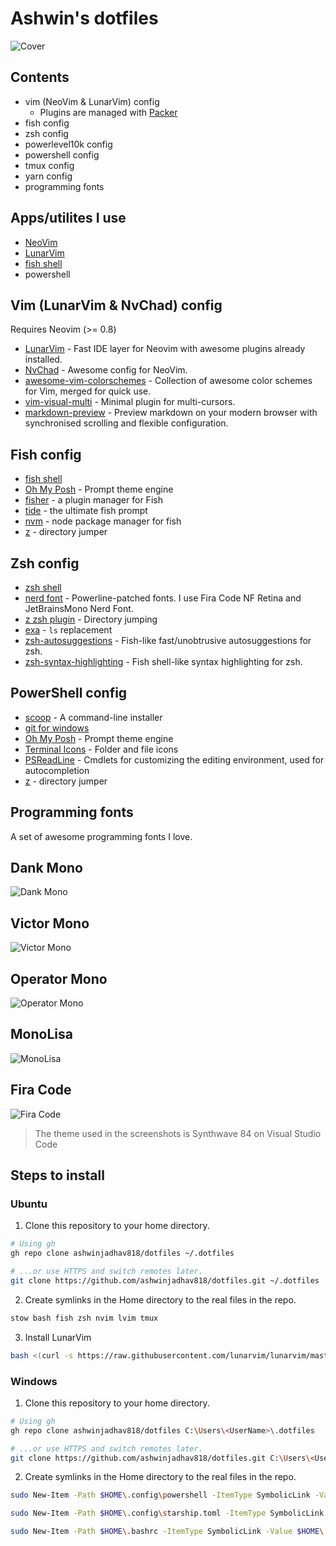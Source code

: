 # Ashwin's dotfiles

![Cover](./assets/cover.png)

## Contents

-  vim (NeoVim & LunarVim) config
   -  Plugins are managed with [Packer](https://github.com/wbthomason/packer.nvim)
-  fish config
-  zsh config
-  powerlevel10k config
-  powershell config
-  tmux config
-  yarn config
-  programming fonts

## Apps/utilites I use

-  [NeoVim](https://neovim.io)
-  [LunarVim](http://lunarvim.org)
-  [fish shell](https://fishshell.com)
-  powershell

## Vim (LunarVim & NvChad) config

Requires Neovim (>= 0.8)

-  [LunarVim](https://www.lunarvim.org/) - Fast IDE layer for Neovim with awesome plugins already installed.
-  [NvChad](https://nvchad.github.io/) - Awesome config for NeoVim.
-  [awesome-vim-colorschemes](https://github.com/rafi/awesome-vim-colorschemes) - Collection of awesome color schemes for Vim, merged for quick use.
-  [vim-visual-multi](https://github.com/mg979/vim-visual-multi) - Minimal plugin for multi-cursors.
-  [markdown-preview](https://github.com/iamcco/markdown-preview.nvim) - Preview markdown on your modern browser with synchronised scrolling and flexible configuration.

## Fish config

-  [fish shell](https://fishshell.com/)
-  [Oh My Posh](https://ohmyposh.dev/) - Prompt theme engine
-  [fisher](https://github.com/jorgebucaran/fisher/) - a plugin manager for Fish
-  [tide](https://github.com/IlanCosman/tide/) - the ultimate fish prompt
-  [nvm](https://github.com/jorgebucaran/nvm.fish/) - node package manager for fish
-  [z](https://github.com/jethrokuan/z/) - directory jumper

## Zsh config

-  [zsh shell](https://ohmyz.sh/)
-  [nerd font](https://www.nerdfonts.com/) - Powerline-patched fonts. I use Fira Code NF Retina and JetBrainsMono Nerd Font.
-  [z zsh plugin](https://github.com/agkozak/zsh-z) - Directory jumping
-  [exa](https://the.exa.website/) - `ls` replacement
-  [zsh-autosuggestions](https://github.com/zsh-users/zsh-autosuggestions) - Fish-like fast/unobtrusive autosuggestions for zsh.
-  [zsh-syntax-highlighting](https://github.com/zsh-users/zsh-syntax-highlighting) - Fish shell-like syntax highlighting for zsh.

## PowerShell config

-  [scoop](https://scoop.sh/) - A command-line installer
-  [git for windows](https://gitforwindows.org/)
-  [Oh My Posh](https://ohmyposh.dev/) - Prompt theme engine
-  [Terminal Icons](https://github.com/devblackops/Terminal-Icons) - Folder and file icons
-  [PSReadLine](https://docs.microsoft.com/en-us/powershell/module/psreadline/) - Cmdlets for customizing the editing environment, used for autocompletion
-  [z](https://www.powershellgallery.com/packages/z) - directory jumper

## Programming fonts

A set of awesome programming fonts I love.

## Dank Mono

![Dank Mono](./assets/Dank%20Mono.png)

## Victor Mono

![Victor Mono](./assets/Victor%20Mono.png)

## Operator Mono

![Operator Mono](./assets/Operator%20Mono.png)

## MonoLisa

![MonoLisa](./assets/MonoLisa.png)

## Fira Code

![Fira Code](./assets/Fira%20Code.png)

> The theme used in the screenshots is Synthwave 84 on Visual Studio Code

## Steps to install

### Ubuntu

1. Clone this repository to your home directory.

```bash
# Using gh
gh repo clone ashwinjadhav818/dotfiles ~/.dotfiles

# ...or use HTTPS and switch remotes later.
git clone https://github.com/ashwinjadhav818/dotfiles.git ~/.dotfiles
```

2. Create symlinks in the Home directory to the real files in the repo.

```bash
stow bash fish zsh nvim lvim tmux
```

3. Install LunarVim

```bash
bash <(curl -s https://raw.githubusercontent.com/lunarvim/lunarvim/master/utils/installer/install.sh)
```

### Windows

1. Clone this repository to your home directory.

```bash
# Using gh
gh repo clone ashwinjadhav818/dotfiles C:\Users\<UserName>\.dotfiles

# ...or use HTTPS and switch remotes later.
git clone https://github.com/ashwinjadhav818/dotfiles.git C:\Users\<UserName>\.dotfiles
```

2. Create symlinks in the Home directory to the real files in the repo.

```bash
sudo New-Item -Path $HOME\.config\powershell -ItemType SymbolicLink -Value $HOME\.dotfiles\.config\powershell\

sudo New-Item -Path $HOME\.config\starship.toml -ItemType SymbolicLink -Value $HOME\.dotfiles\.config\starhsip\starship.toml

sudo New-Item -Path $HOME\.bashrc -ItemType SymbolicLink -Value $HOME\.dotfiles\.config\bash\.bashrc
```
